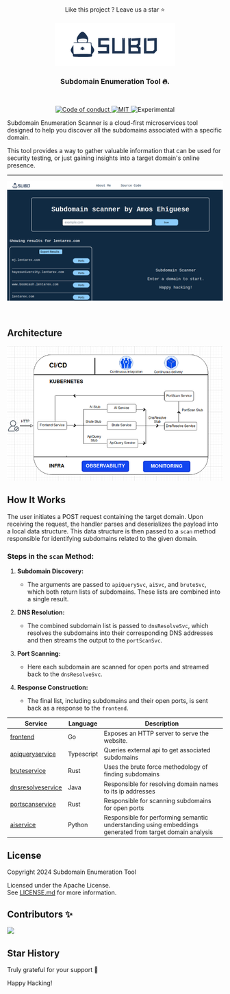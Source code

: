 <br/>

<div align="center">
  Like this project ? Leave us a star ⭐
</div>

<br/>

<div align="center">
  <a href="#" target="_blank">
  <picture>
    <source media="(prefers-color-scheme: dark)" srcset="assets/subdomain.png">
    <img alt="Subd Logo" src="assets/subdomain.png" width="280"/>
  </picture>
  </a>
</div>


<h3 align="center">
  Subdomain Enumeration Tool 🔥.
</h3>

<br/>

<p align="center">
  <a href="CODE_OF_CONDUCT.md">
    <img src="https://img.shields.io/badge/Contributor%20Covenant-2.0-4baaaa.svg" alt="Code of conduct">
  </a>
  <a href="LICENSE">
    <img src="https://img.shields.io/badge/license-Apache%20-blue" alt="MIT">
  </a>
  <img src="https://img.shields.io/badge/status-experimental-red" alt="Experimental">
</p>


<div>
<span>

Subdomain Enumeration Scanner is a cloud-first microservices tool designed to help you discover all the subdomains associated with a specific domain.

This tool provides a way to gather valuable information that can be used for security testing, or just gaining insights into a target domain's online presence.
</span>
</div>

---




<p align="center">
  <img src="assets/subdomain-scanner.png" alt="Application Banner" width="640" >
</p>

<br/>

## Architecture

<p align="center">
  <img src="assets/withbrute.png" alt="Application Banner" width="640" >
</p>



## How It Works

The user initiates a POST request containing the target domain. Upon receiving the request, the handler parses and deserializes the payload into a local data structure. This data structure is then passed to a `scan` method responsible for identifying subdomains related to the given domain.

### Steps in the `scan` Method:

1. **Subdomain Discovery:**
   - The arguments are passed to `apiQuerySvc`, `aiSvc`, and `bruteSvc`, which both return lists of subdomains. These lists are combined into a single result.

2. **DNS Resolution:**
   - The combined subdomain list is passed to `dnsResolveSvc`, which resolves the subdomains into their corresponding DNS addresses and then streams the output to the `portScanSvc`.

3. **Port Scanning:**
   - Here each subdomain are scanned for open ports and streamed back to the `dnsResolveSvc`.

4. **Response Construction:**
   - The final list, including subdomains and their open ports, is sent back as a response to the `frontend`.

| Service                                              | Language      | Description                                                                                                                       |
| ---------------------------------------------------- | ------------- | --------------------------------------------------------------------------------------------------------------------------------- |
| [frontend](/src/frontend)                           | Go            | Exposes an HTTP server to serve the website.|
| [apiqueryservice](/src/apiquerysvc)                     | Typescript            | Queries external api to get associated subdomains                                                           |
| [bruteservice](/src/brutesvc) | Rust           | Uses the brute force methodology of finding subdomains                       |
| [dnsresolveservice](/src/dnsresolvesvc)             | Java       | Responsible for resolving domain names to its ip addresses |
| [portscanservice](/src/portscansvc)               | Rust       | Responsible for scanning subdomains for open ports                                    |
| [aiservice](/src/aisvc)             | Python           | Responsible for performing semantic understanding using embeddings generated from target domain analysis                                |



## License

Copyright 2024 Subdomain Enumeration Tool

Licensed under the Apache License. <br/> See [LICENSE.md](LICENSE) for more information.

## Contributors ✨

<a href="https://github.com/remarkablemark">
  <img src="https://avatars.githubusercontent.com/u/93928881?s=50&u=b468eec8d146b8a918bcae959e3ee7b74ba336c2&v=4&mask=circle">
</a>



## Star History

Truly grateful for your support 💖

Happy Hacking!

